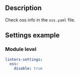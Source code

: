 ## Description

Check oss info in the `oss.yaml` file.

## Settings example

### Module level

```yaml
linters-settings:
  oss:
    disable: true
```
